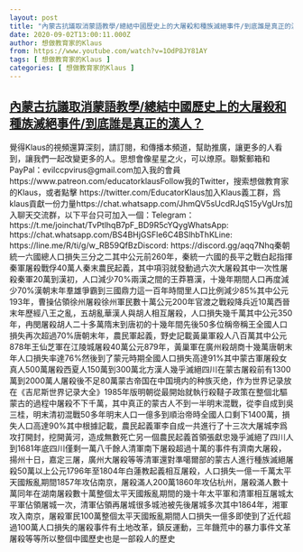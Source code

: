 ```yaml
---
layout: post
title: "內蒙古抗議取消蒙語教學/總結中國歷史上的大屠殺和種族滅絕事件/到底誰是真正的漢人？"
date: 2020-09-02T13:00:11.000Z
author: 想做教育家的Klaus
from: https://www.youtube.com/watch?v=1OdP8JY81AY
tags: [ 想做教育家的Klaus ]
categories: [ 想做教育家的Klaus ]
---
```

<!--1599051611000-->
[內蒙古抗議取消蒙語教學/總結中國歷史上的大屠殺和種族滅絕事件/到底誰是真正的漢人？](https://www.youtube.com/watch?v=1OdP8JY81AY)
------

<div>
覺得Klaus的視頻還算深刻，請訂閱，和傳播本頻道，幫助推廣，讓更多的人看到，讓我們一起改變更多的人。思想會像星星之火，可以燎原。聯繫郵箱和PayPal：evilccpvirus@gmail.com加入我的會員 https://www.patreon.com/educatorklausFollow我的Twitter，搜索想做教育家的Klaus，或者點擊 https://twitter.com/EducatorKlaus加入Klaus義工群，爲klaus貢獻一份力量https://chat.whatsapp.com/JhmQV5sUcdRJqS15yVgUrs加入聊天交流群，以下平台只可加入一個：Telegram： https://t.me/joinchat/TvPtlhqB7pF_BD9R5cYQygWhatsApp: https://chat.whatsapp.com/BS4BHjGSFle6C4BSlhbThKLine: https://line.me/R/ti/g/w_RB59QfBzDiscord: https://discord.gg/aqq7Nhq秦朝統一六國總人口損失三分之二其中公元前260年，秦統一六國的長平之戰白起指揮秦軍屠殺戰俘40萬人秦末農民起義，其中項羽就發動過六次大屠殺其中一次性屠殺秦軍20萬到漢初，人口減少70%兩漢之間的王莽篡漢，十幾年期間人口再度減少70%漢朝末年羣雄爭霸到三國鼎力這一百年時間里人口比例減少85%其中公元193年，曹操佔領徐州屠殺徐州軍民數十萬公元200年官渡之戰殺降兵近10萬西晉末年歷經八王之亂，五胡亂華漢人與胡人相互屠殺，人口損失幾千萬其中公元350年，冉閔屠殺胡人二十多萬隋末到唐初的十幾年間先後50多位稱帝稱王全國人口損失再次超過70%唐朝末年，農民軍起義，野史記載黃巢軍殺人八百萬其中公元878年王仙芝軍在江陵城屠殺40萬公元879年，黃巢軍在廣州殺胡商十幾萬唐朝末年人口損失率達76%然後到了蒙元時期全國人口損失高達91%其中蒙古軍屠殺女真人500萬屠殺西夏人150萬到300萬北方漢人幾乎滅絕四川在蒙古屠殺前有1300萬到2000萬人屠殺後不足80萬蒙古帝国在中国境内的种族灭绝，作为世界记录放在《吉尼斯世界记录大全》1985年版明朝從最開始就執行殺韃子政策在整個北驅蒙古的過程中屠殺不下千萬，其中真正的蒙古人不到一半明末混戰，從李自成到吳三桂，明末清初混戰50多年明末人口一億多到順治帝時全國人口剩下1400萬，損失人口高達90%其中根據記載，農民起義軍李自成一共進行了十三次大屠城李爲攻打開封，挖開黃河，造成無數死亡另一個農民起義首領張獻忠幾乎滅絕了四川人到1681年底四川僅剩一萬八千餘人清軍南下屠殺超過十萬的事件有濟南大屠殺，揚州十日，嘉定三屠，廣州大屠殺等等清軍還對準噶爾部的蒙古人進行種族滅絕屠殺50萬以上公元1796年至1804年白蓮教起義相互屠殺，人口損失一億一千萬太平天國叛亂期間1857年攻佔南京，屠殺滿人200萬1860年攻佔杭州，屠殺滿人數十萬同年在湖南屠殺數十萬整個太平天國叛亂期間的幾十年太平軍和清軍相互屠城太平軍佔領屠城一次，清軍佔領再屠城很多城池被先後屠城多次其中1864年，湘軍攻入南京，屠殺軍民100萬整個太平天國叛亂期間人口損失一億多即使到了近代超過100萬人口損失的屠殺事件有土地改革，鎮反運動，三年饑荒中的暴力事件文革屠殺等等所以整個中國歷史也是一部殺人的歷史
</div>
